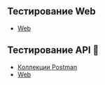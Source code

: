 ## Тестирование Web
* [Web](https://github.com/beck-look/tree/tree/main/Web)
## Тестирование API 👋
* [Коллекции Postman](https://github.com/beck-look/tree/tree/main/Postman)
* [Web](https://github.com/beck-look/beck-look)



<!-- Here are some ideas to get you started:

- 🔭 I’m currently working on ...
- 🌱 I’m currently learning ...
- 👯 I’m looking to collaborate on ...
- 🤔 I’m looking for help with ...
- 💬 Ask me about ...
- 📫 How to reach me: ...
- 😄 Pronouns: ...
- ⚡ Fun fact: ...
-->
